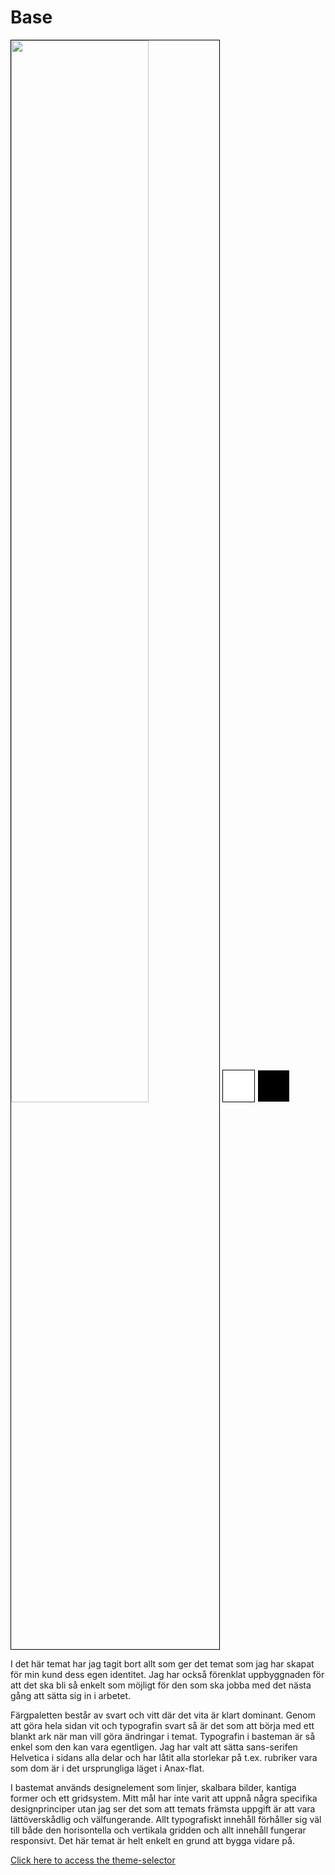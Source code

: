 <h1>Base</h1>

<img src="../htdocs/img/art-ist-base.png" style="display: inline-block;width: 66%;min-width: 300px;border: 1px solid black">

<div style="background-color:#fff;width:50px;height:50px;border:1px solid #000;display:inline-block;"></div>
<div style="background-color:#000;width:50px;height:50px;border:1px solid #fff;display:inline-block;"></div>

<p>I det här temat har jag tagit bort allt som ger det temat som jag har skapat för min kund dess egen identitet. Jag har också förenklat uppbyggnaden för att det ska bli så enkelt som möjligt för den som ska jobba med det nästa gång att sätta sig in i arbetet.</p>

<p>Färgpaletten består av svart och vitt där det vita är klart dominant. Genom att göra hela sidan vit och typografin svart så är det som att börja med ett blankt ark när man vill göra ändringar i temat. Typografin i basteman är så enkel som den kan vara egentligen. Jag har valt att sätta sans-serifen Helvetica i sidans alla delar och har låtit alla storlekar på t.ex. rubriker vara som dom är i det ursprungliga läget i Anax-flat.</p>

<p>I bastemat används designelement som linjer, skalbara bilder, kantiga former och ett gridsystem. Mitt mål har inte varit att uppnå några specifika designprinciper utan jag ser det som att temats främsta uppgift är att vara lättöverskådlig och välfungerande. Allt typografiskt innehåll förhåller sig väl till både den horisontella och vertikala gridden och allt innehåll fungerar responsivt. Det här temat är helt enkelt en grund att bygga vidare på.</p>

<a href="http://www.student.bth.se/~frai17/dbwebb-kurser/design/me/proj/htdocs/index.php/theme-selector">Click here to access the theme-selector</a>
